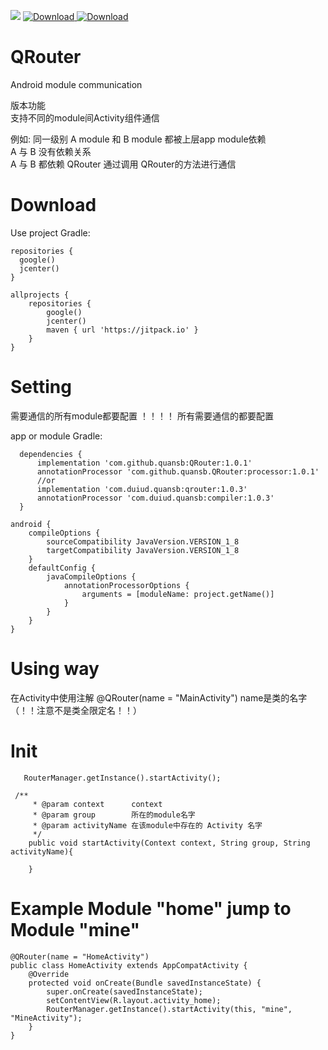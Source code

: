 [![](https://www.jitpack.io/v/quansb/QRouter.svg)](https://www.jitpack.io/#quansb/QRouter)
[ ![Download](https://api.bintray.com/packages/zz1060743738/quansb/qrouter/images/download.svg?version=1.0.3) ](https://bintray.com/zz1060743738/quansb/qrouter/1.0.3/link)
[ ![Download](https://api.bintray.com/packages/zz1060743738/quansb/compiler/images/download.svg?version=1.0.3) ](https://bintray.com/zz1060743738/quansb/compiler/1.0.3/link)

# QRouter
Android module communication

版本功能  
支持不同的module间Activity组件通信  

例如: 同一级别 A module 和 B module 都被上层app module依赖  
A 与 B 没有依赖关系  
A 与 B 都依赖 QRouter 通过调用 QRouter的方法进行通信  

# Download
Use project Gradle:
```
repositories {
  google()
  jcenter()
}

allprojects {
    repositories {
        google()
        jcenter()
        maven { url 'https://jitpack.io' }
    }
}
```

# Setting
需要通信的所有module都要配置 ！！！！ 所有需要通信的都要配置  

app or module Gradle:
```
  dependencies {
      implementation 'com.github.quansb:QRouter:1.0.1'
      annotationProcessor 'com.github.quansb.QRouter:processor:1.0.1'
      //or
      implementation 'com.duiud.quansb:qrouter:1.0.3'
      annotationProcessor 'com.duiud.quansb:compiler:1.0.3'
  }
```


```
android {
    compileOptions {
        sourceCompatibility JavaVersion.VERSION_1_8
        targetCompatibility JavaVersion.VERSION_1_8
    }
    defaultConfig {
        javaCompileOptions {
            annotationProcessorOptions {
                arguments = [moduleName: project.getName()]
            }
        }
    }
}
```


# Using way

在Activity中使用注解  @QRouter(name = "MainActivity")
    name是类的名字 （！！注意不是类全限定名！！）


# Init
```
   RouterManager.getInstance().startActivity();
```

```
 /**
     * @param context      context
     * @param group        所在的module名字
     * @param activityName 在该module中存在的 Activity 名字
     */
    public void startActivity(Context context, String group, String activityName){
    
    }
```

# Example   Module "home"   jump  to   Module "mine"
```
@QRouter(name = "HomeActivity")
public class HomeActivity extends AppCompatActivity {
    @Override
    protected void onCreate(Bundle savedInstanceState) {
        super.onCreate(savedInstanceState);
        setContentView(R.layout.activity_home);
        RouterManager.getInstance().startActivity(this, "mine", "MineActivity");
    }
}
```


     
